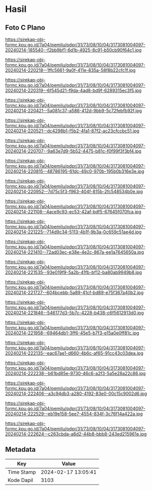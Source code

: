 # Hasil

## Foto C Plano

https://sirekap-obj-formc.kpu.go.id/7a04/pemilu/pdpr/31/73/08/10/04/3173081004097-20240214-185540--f2bb9bf1-6d1b-4925-8c91-b50cb90f64c1.jpg

https://sirekap-obj-formc.kpu.go.id/7a04/pemilu/pdpr/31/73/08/10/04/3173081004097-20240214-220218--1ffc5661-9a0f-411e-835a-58f8b22cfc1f.jpg

https://sirekap-obj-formc.kpu.go.id/7a04/pemilu/pdpr/31/73/08/10/04/3173081004097-20240214-220319--6f545d21-f9da-4ad8-bd9f-6289315ec3f5.jpg

https://sirekap-obj-formc.kpu.go.id/7a04/pemilu/pdpr/31/73/08/10/04/3173081004097-20240214-220421--5a081c37-a586-412d-9bb9-5c72febfb92f.jpg

https://sirekap-obj-formc.kpu.go.id/7a04/pemilu/pdpr/31/73/08/10/04/3173081004097-20240214-220521--dc4298b1-f5b2-4fa1-87f2-ac23cfccbc51.jpg

https://sirekap-obj-formc.kpu.go.id/7a04/pemilu/pdpr/31/73/08/10/04/3173081004097-20240214-220707--9a63e7d9-5b52-4475-b81c-f0f99f3f3bf4.jpg

https://sirekap-obj-formc.kpu.go.id/7a04/pemilu/pdpr/31/73/08/10/04/3173081004097-20240214-220815--48786195-61dc-49c0-970b-195b0b316e3e.jpg

https://sirekap-obj-formc.kpu.go.id/7a04/pemilu/pdpr/31/73/08/10/04/3173081004097-20240214-220952--7d75c5f3-f963-404f-815b-2fc548534b0e.jpg

https://sirekap-obj-formc.kpu.go.id/7a04/pemilu/pdpr/31/73/08/10/04/3173081004097-20240214-221108--4ace9c93-ec53-42af-bdf5-67645f070fca.jpg

https://sirekap-obj-formc.kpu.go.id/7a04/pemilu/pdpr/31/73/08/10/04/3173081004097-20240214-221225--714d9c34-5113-4b1f-9b3a-0c659c51ae4d.jpg

https://sirekap-obj-formc.kpu.go.id/7a04/pemilu/pdpr/31/73/08/10/04/3173081004097-20240214-221410--72ad03ec-e38e-4e2c-867a-ee1a7645650a.jpg

https://sirekap-obj-formc.kpu.go.id/7a04/pemilu/pdpr/31/73/08/10/04/3173081004097-20240214-221535--93e019f9-5a2b-41fb-bf12-ba80ab9949b8.jpg

https://sirekap-obj-formc.kpu.go.id/7a04/pemilu/pdpr/31/73/08/10/04/3173081004097-20240214-221727--604bcebb-5a89-41cf-bd89-e75f367a40b2.jpg

https://sirekap-obj-formc.kpu.go.id/7a04/pemilu/pdpr/31/73/08/10/04/3173081004097-20240214-221846--546177d3-5b7c-4228-b438-c6f5612913d0.jpg

https://sirekap-obj-formc.kpu.go.id/7a04/pemilu/pdpr/31/73/08/10/04/3173081004097-20240214-221958--69464db1-3ff6-45e5-b7f3-e15a0e0ff81c.jpg

https://sirekap-obj-formc.kpu.go.id/7a04/pemilu/pdpr/31/73/08/10/04/3173081004097-20240214-222135--eac67ae1-d660-4b6c-af65-91cc43c03dea.jpg

https://sirekap-obj-formc.kpu.go.id/7a04/pemilu/pdpr/31/73/08/10/04/3173081004097-20240214-222238--b61bd85e-9730-46c6-a2f3-5a5e28a22c86.jpg

https://sirekap-obj-formc.kpu.go.id/7a04/pemilu/pdpr/31/73/08/10/04/3173081004097-20240214-222406--a3c94db3-a280-4192-83e0-00c15c9002d6.jpg

https://sirekap-obj-formc.kpu.go.id/7a04/pemilu/pdpr/31/73/08/10/04/3173081004097-20240214-222529--eb19e158-5ee7-4554-834f-3c76f14a422a.jpg

https://sirekap-obj-formc.kpu.go.id/7a04/pemilu/pdpr/31/73/08/10/04/3173081004097-20240214-222624--c263cbda-a8d2-44b8-bbb8-243ed215961e.jpg


## Metadata

| Key        | Value               |
| ---------- | ------------------- |
| Time Stamp | 2024-02-17 13:05:41 |
| Kode Dapil | 3103                |



